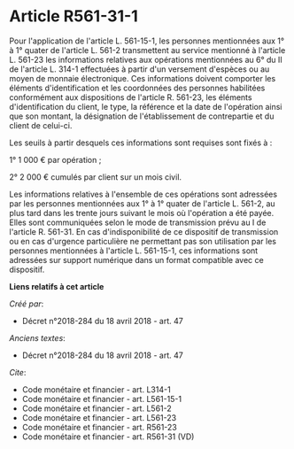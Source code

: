 # Article R561-31-1

Pour l'application de l'article L. 561-15-1, les personnes mentionnées aux 1° à 1° quater de l'article L. 561-2 transmettent
au service mentionné à l'article L. 561-23 les informations relatives aux opérations mentionnées au 6° du II de l'article L.
314-1 effectuées à partir d'un versement d'espèces ou au moyen de monnaie électronique. Ces informations doivent comporter
les éléments d'identification et les coordonnées des personnes habilitées conformément aux dispositions de l'article R.
561-23, les éléments d'identification du client, le type, la référence et la date de l'opération ainsi que son montant, la
désignation de l'établissement de contrepartie et du client de celui-ci. 

Les seuils à partir desquels ces informations sont requises sont fixés à : 

1° 1 000 € par opération ; 

2° 2 000 € cumulés par client sur un mois civil. 

Les informations relatives à l'ensemble de ces opérations sont adressées par les personnes mentionnées aux 1° à 1° quater de
l'article L. 561-2, au plus tard dans les trente jours suivant le mois où l'opération a été payée. Elles sont communiquées
selon le mode de transmission prévu au I de l'article R. 561-31. En cas d'indisponibilité de ce dispositif de transmission ou
en cas d'urgence particulière ne permettant pas son utilisation par les personnes mentionnées à l'article L. 561-15-1, ces
informations sont adressées sur support numérique dans un format compatible avec ce dispositif.

**Liens relatifs à cet article**

_Créé par_:

  - Décret n°2018-284 du 18 avril 2018 - art. 47

_Anciens textes_:

  - Décret n°2018-284 du 18 avril 2018 - art. 47

_Cite_:

  - Code monétaire et financier - art. L314-1
  - Code monétaire et financier - art. L561-15-1
  - Code monétaire et financier - art. L561-2
  - Code monétaire et financier - art. L561-23
  - Code monétaire et financier - art. R561-23
  - Code monétaire et financier - art. R561-31 (VD)
